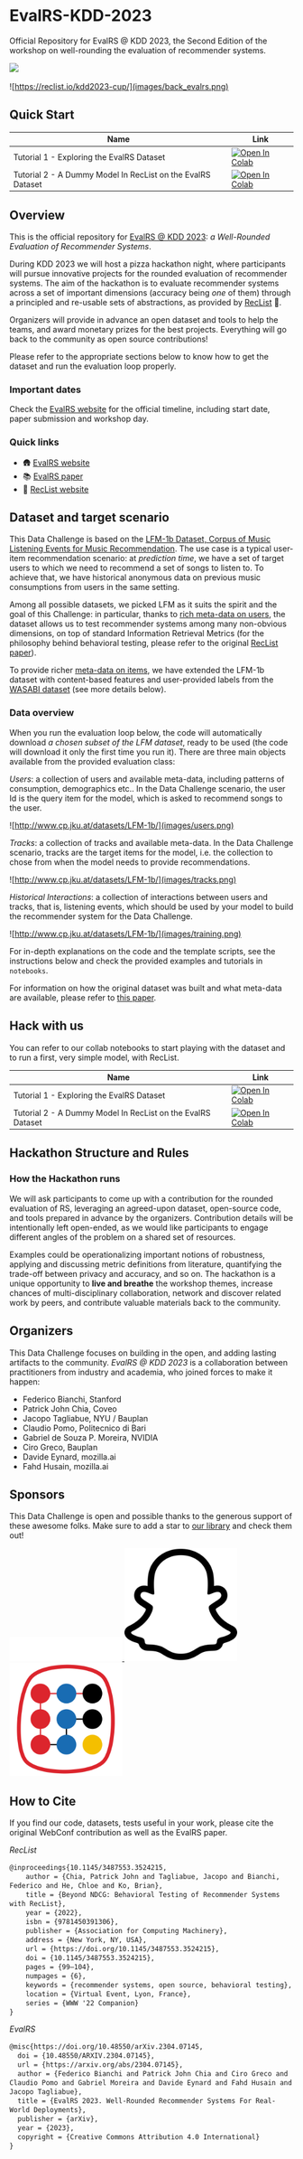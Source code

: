 # EvalRS-KDD-2023
Official Repository for EvalRS @ KDD 2023, the Second Edition of the workshop on
well-rounding the evaluation of recommender systems.

[//]: # (TODO: add links here)

<a href="https://colab.research.google.com/drive/1QeXglfCUEcscHB6L0Gch2qDKDDlfwLlq?usp=sharing">  <img src="https://colab.research.google.com/assets/colab-badge.svg"> </a>


[//]: # (TODO: choose image - do we want to change it?)
![https://reclist.io/kdd2023-cup/](images/back_evalrs.png)

## Quick Start

| Name            | Link     | 
|-----------------|----------|
| Tutorial 1 - Exploring the EvalRS Dataset | [![Open In Colab](https://colab.research.google.com/assets/colab-badge.svg)](https://colab.research.google.com/drive/1VXmCpL0YkLkf5_GTgJmLtd2b2A57CNjm?usp=sharing)|
| Tutorial 2 - A Dummy Model In RecList on the EvalRS Dataset  | [![Open In Colab](https://colab.research.google.com/assets/colab-badge.svg)](https://colab.research.google.com/drive/1QeXglfCUEcscHB6L0Gch2qDKDDlfwLlq?usp=sharing)|



## Overview

This is the official repository for [EvalRS @ KDD 2023](https://reclist.io/kdd2023-cup/): _a Well-Rounded Evaluation of Recommender Systems_.

During KDD 2023 we will host a pizza hackathon night, where participants will pursue innovative projects for the rounded evaluation of recommender systems. The aim of the hackathon is to evaluate recommender systems across a set of important dimensions (accuracy being _one_ of them) through a principled and re-usable sets of abstractions, as provided by [RecList](https://github.com/jacopotagliabue/reclist) 🚀. 

Organizers will provide in advance an open dataset and tools to help the teams, and award monetary prizes for the best projects. Everything will go back to the community as open source contributions!

Please refer to the appropriate sections below to know how to get the dataset and run the evaluation loop properly.


### Important dates

Check the [EvalRS website](https://reclist.io/kdd2023-cup/) for the official timeline, including start date, paper submission and workshop day.

### Quick links

* 🛖 [EvalRS website](https://reclist.io/kdd2023-cup/)
* 📚 [EvalRS paper](https://arxiv.org/abs/2304.07145)
* 📖 [RecList website](https://reclist.io/)


## Dataset and target scenario

This Data Challenge is based on the [LFM-1b Dataset, Corpus of Music Listening Events for Music Recommendation](http://www.cp.jku.at/datasets/LFM-1b/). The use case is a typical user-item recommendation scenario: at _prediction time_, we have a set of target users to which we need to recommend a set of songs to listen to. To achieve that, we have historical anonymous data on previous music consumptions from users in the same setting.

Among all possible datasets, we picked LFM as it suits the spirit and the goal of this Challenge: in particular, thanks to [rich meta-data on users](http://www.cp.jku.at/people/schedl/Research/Publications/pdf/schedl_ijmir_2017.pdf), the dataset allows us to test recommender systems among many non-obvious dimensions, on top of standard Information Retrieval Metrics (for the philosophy behind behavioral testing, please refer to the original [RecList paper](https://arxiv.org/abs/2111.09963)).

To provide richer [meta-data on items](https://arxiv.org/abs/1912.02477), we have extended the LFM-1b dataset with content-based features and user-provided labels from the [WASABI dataset](https://github.com/micbuffa/WasabiDataset) (see more details below).

### Data overview

When you run the evaluation loop below, the code will automatically download _a chosen subset of the LFM dataset_, ready to be used (the code will download it only the first time you run it). There are three main objects available from the provided evaluation class:

_Users_: a collection of users and available meta-data, including patterns of consumption, demographics etc.. In the Data Challenge scenario, the user Id is the query item for the model, which is asked to recommend songs to the user.

![http://www.cp.jku.at/datasets/LFM-1b/](images/users.png)

_Tracks_: a collection of tracks and available meta-data. In the Data Challenge scenario, tracks are the target items for the model, i.e. the collection to chose from when the model needs to provide recommendations.

![http://www.cp.jku.at/datasets/LFM-1b/](images/tracks.png)

[//]: # (TODO: add one more picture on the extra fields and their coverage)

_Historical Interactions_: a collection of interactions between users and tracks, that is, listening events, which should be used by your model to build the recommender system for the Data Challenge.

![http://www.cp.jku.at/datasets/LFM-1b/](images/training.png)

For in-depth explanations on the code and the template scripts, see the instructions below and check the provided examples and tutorials in `notebooks`.

For information on how the original dataset was built and what meta-data are available, please refer to [this paper](http://www.cp.jku.at/people/schedl/Research/Publications/pdf/schedl_ijmir_2017.pdf).

[//]: # (TODO: add a reference to the notebook used to merge the two datasets)


## Hack with us

You can refer to our collab notebooks to start playing with the dataset and to run a first, very simple model, with RecList.

| Name            | Link     | 
|-----------------|----------|
| Tutorial 1 - Exploring the EvalRS Dataset | [![Open In Colab](https://colab.research.google.com/assets/colab-badge.svg)](https://colab.research.google.com/drive/1VXmCpL0YkLkf5_GTgJmLtd2b2A57CNjm?usp=sharing)|
| Tutorial 2 - A Dummy Model In RecList on the EvalRS Dataset  | [![Open In Colab](https://colab.research.google.com/assets/colab-badge.svg)](https://colab.research.google.com/drive/1QeXglfCUEcscHB6L0Gch2qDKDDlfwLlq?usp=sharing)|


## Hackathon Structure and Rules

### How the Hackathon runs

We will ask participants to come up with a contribution for the rounded evaluation of RS, leveraging an agreed-upon dataset, open-source code, and tools prepared in advance by the organizers. Contribution details will be intentionally left open-ended, as we would like participants to engage different angles of the problem on a shared set of resources. 

Examples could be operationalizing important notions of robustness, applying and discussing metric definitions from literature, quantifying the trade-off between privacy and accuracy, and so on. The hackathon is a unique opportunity to **live and breathe** the workshop themes, increase chances of multi-disciplinary collaboration, network and discover related work by peers, and contribute valuable materials back to the community. 

## Organizers

This Data Challenge focuses on building in the open, and adding lasting artifacts to the community. _EvalRS @ KDD 2023_ is a collaboration between practitioners from industry and academia, who joined forces to make it happen:

* Federico Bianchi, Stanford
* Patrick John Chia, Coveo
* Jacopo Tagliabue, NYU / Bauplan
* Claudio Pomo, Politecnico di Bari
* Gabriel de Souza P. Moreira, NVIDIA
* Ciro Greco, Bauplan
* Davide Eynard, mozilla.ai
* Fahd Husain, mozilla.ai

## Sponsors

This Data Challenge is open and possible thanks to the generous support of these awesome folks. Make sure to add a star to [our library](https://github.com/jacopotagliabue/reclist) and check them out!


<a href="https://mozilla.ai/" target="_blank">
    <img src="images/mozai.svg" width="200"/>
</a>

<a href="https://snap.com/en-US" target="_blank">
    <img src="images/snap.png" width="200"/>
</a>

<a href="https://www.bauplanlabs.com/" target="_blank">
    <img src="images/bauplan.png" width="200"/>
</a>



## How to Cite

If you find our code, datasets, tests useful in your work, please cite the original WebConf contribution as well as the EvalRS paper.

_RecList_

[//]: # (TODO: do we want to add other papers?)

```
@inproceedings{10.1145/3487553.3524215,
    author = {Chia, Patrick John and Tagliabue, Jacopo and Bianchi, Federico and He, Chloe and Ko, Brian},
    title = {Beyond NDCG: Behavioral Testing of Recommender Systems with RecList},
    year = {2022},
    isbn = {9781450391306},
    publisher = {Association for Computing Machinery},
    address = {New York, NY, USA},
    url = {https://doi.org/10.1145/3487553.3524215},
    doi = {10.1145/3487553.3524215},
    pages = {99–104},
    numpages = {6},
    keywords = {recommender systems, open source, behavioral testing},
    location = {Virtual Event, Lyon, France},
    series = {WWW '22 Companion}
}
```

_EvalRS_

```
@misc{https://doi.org/10.48550/arXiv.2304.07145,
  doi = {10.48550/ARXIV.2304.07145},
  url = {https://arxiv.org/abs/2304.07145},
  author = {Federico Bianchi and Patrick John Chia and Ciro Greco and Claudio Pomo and Gabriel Moreira and Davide Eynard and Fahd Husain and Jacopo Tagliabue},
  title = {EvalRS 2023. Well-Rounded Recommender Systems For Real-World Deployments},
  publisher = {arXiv},
  year = {2023},
  copyright = {Creative Commons Attribution 4.0 International}
}
```
